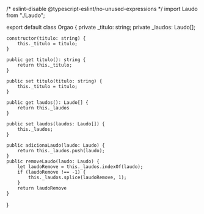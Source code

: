 /* eslint-disable @typescript-eslint/no-unused-expressions */
import Laudo from "./Laudo";

export default class Orgao {
    private _titulo: string;
    private _laudos: Laudo[];

    constructor(titulo: string) {
        this._titulo = titulo;
    }

    public get titulo(): string {
        return this._titulo;
    }

    public set titulo(titulo: string) {
        this._titulo = titulo;
    }

    public get laudos(): Laudo[] {
        return this._laudos
    }

    public set laudos(laudos: Laudo[]) {
        this._laudos;
    }

    public adicionaLaudo(laudo: Laudo) {
        return this._laudos.push(laudo);
    }
    public removeLaudo(laudo: Laudo) {
        let laudoRemove = this._laudos.indexOf(laudo);
        if (laudoRemove !== -1) {
            this._laudos.splice(laudoRemove, 1);
        }
        return laudoRemove
    }
}
